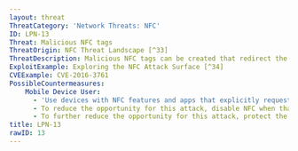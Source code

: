 ```yaml
---
layout: threat
ThreatCategory: 'Network Threats: NFC'
ID: LPN-13
Threat: Malicious NFC tags
ThreatOrigin: NFC Threat Landscape [^33]
ThreatDescription: Malicious NFC tags can be created that redirect the user to a malicious website or application, which can install malware on the target device.
ExploitExample: Exploring the NFC Attack Surface [^34]
CVEExample: CVE-2016-3761
PossibleCountermeasures:
    Mobile Device User:
      - 'Use devices with NFC features and apps that explicitly request user authorization prior to following URLs or executing potentially harmful instructions on the device. See __QR Codes and NFC Chips: Preview-and-Authorize Should be Default__ [^39]'
      - To reduce the opportunity for this attack, disable NFC when that feature is not in use.
      - To further reduce the opportunity for this attack, protect the device from malicious signals using a NFC-blocking case when that features is not in use.
title: LPN-13
rawID: 13
---
```


